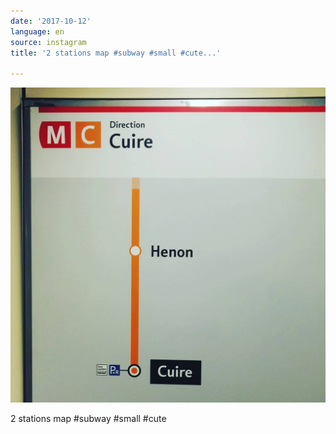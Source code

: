 ```yaml
---
date: '2017-10-12'
language: en
source: instagram
title: '2 stations map #subway #small #cute...'

---
```


![](/uploads/instagram/201710/74a9db506d982315bae2060cbdb0a95e.jpg)

2 stations map #subway #small #cute
            